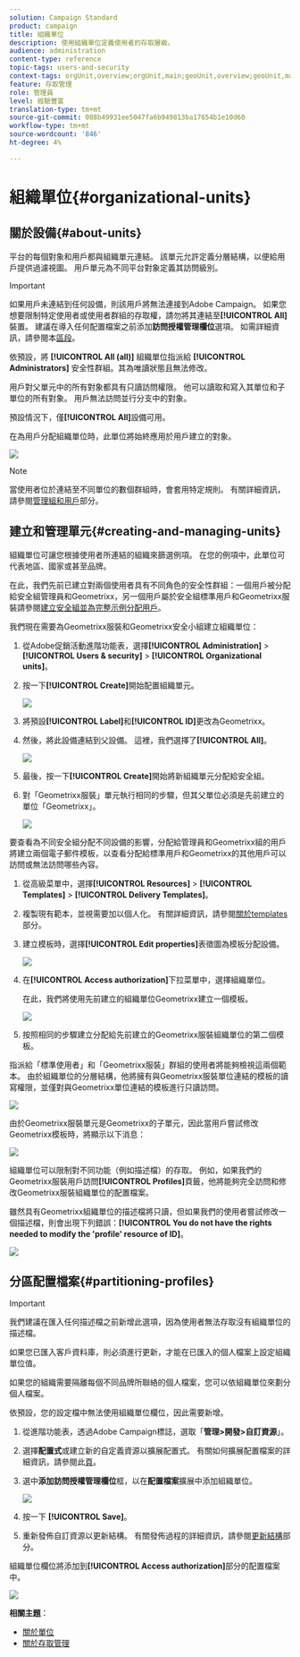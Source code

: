 ```yaml
---
solution: Campaign Standard
product: campaign
title: 組織單位
description: 使用組織單位定義使用者的存取層級。
audience: administration
content-type: reference
topic-tags: users-and-security
context-tags: orgUnit,overview;orgUnit,main;geoUnit,overview;geoUnit,main
feature: 存取管理
role: 管理員
level: 經驗豐富
translation-type: tm+mt
source-git-commit: 088b49931ee5047fa6b949813ba17654b1e10d60
workflow-type: tm+mt
source-wordcount: '846'
ht-degree: 4%

---
```



# 組織單位{#organizational-units}

## 關於設備{#about-units}

平台的每個對象和用戶都與組織單元連結。 該單元允許定義分層結構，以便給用戶提供過濾視圖。 用戶單元為不同平台對象定義其訪問級別。

>[!IMPORTANT]
>
>如果用戶未連結到任何設備，則該用戶將無法連接到Adobe Campaign。 如果您想要限制特定使用者或使用者群組的存取權，請勿將其連結至&#x200B;**[!UICONTROL All]**&#x200B;裝置。 建議在導入任何配置檔案之前添加&#x200B;**訪問授權管理欄位**&#x200B;選項。 如需詳細資訊，請參閱本[區段](../../administration/using/organizational-units.md#partitioning-profiles)。
>
>依預設，將 **[!UICONTROL All (all)]** 組織單位指派給 **[!UICONTROL Administrators]** 安全性群組。其為唯讀狀態且無法修改。

用戶對父單元中的所有對象都具有只讀訪問權限。 他可以讀取和寫入其單位和子單位的所有對象。 用戶無法訪問並行分支中的對象。

預設情況下，僅&#x200B;**[!UICONTROL All]**&#x200B;設備可用。

在為用戶分配組織單位時，此單位將始終應用於用戶建立的對象。

![](assets/user_management_2.png)

>[!NOTE]
>
>當使用者位於連結至不同單位的數個群組時，會套用特定規則。 有關詳細資訊，請參閱[管理組和用戶](../../administration/using/managing-groups-and-users.md)部分。

## 建立和管理單元{#creating-and-managing-units}

組織單位可讓您根據使用者所連結的組織來篩選例項。 在您的例項中，此單位可代表地區、國家或甚至品牌。

在此，我們先前已建立對兩個使用者具有不同角色的安全性群組：一個用戶被分配給安全組管理員和Geometrixx，另一個用戶屬於安全組標準用戶和Geometrixx服裝請參閱[建立安全組並為完整示例分配用戶](../../administration/using/managing-groups-and-users.md#creating-a-security-group-and-assigning-users)。

我們現在需要為Geometrixx服裝和Geometrixx安全小組建立組織單位：

1. 從Adobe促銷活動進階功能表，選擇&#x200B;**[!UICONTROL Administration]** > **[!UICONTROL Users & security]** > **[!UICONTROL Organizational units]**。
1. 按一下&#x200B;**[!UICONTROL Create]**&#x200B;開始配置組織單元。

   ![](assets/manage_units_1.png)

1. 將預設&#x200B;**[!UICONTROL Label]**&#x200B;和&#x200B;**[!UICONTROL ID]**&#x200B;更改為Geometrixx。
1. 然後，將此設備連結到父設備。 這裡，我們選擇了&#x200B;**[!UICONTROL All]**。

   ![](assets/manage_units_2.png)

1. 最後，按一下&#x200B;**[!UICONTROL Create]**&#x200B;開始將新組織單元分配給安全組。
1. 對「Geometrixx服裝」單元執行相同的步驟，但其父單位必須是先前建立的單位「Geometrixx」。

   ![](assets/manage_units_3.png)

要查看為不同安全組分配不同設備的影響，分配給管理員和Geometrixx組的用戶將建立兩個電子郵件模板，以查看分配給標準用戶和Geometrixx的其他用戶可以訪問或無法訪問哪些內容。

1. 從高級菜單中，選擇&#x200B;**[!UICONTROL Resources]** > **[!UICONTROL Templates]** > **[!UICONTROL Delivery Templates]**。
1. 複製現有範本，並視需要加以個人化。 有關詳細資訊，請參閱[關於templates](../../start/using/marketing-activity-templates.md)部分。
1. 建立模板時，選擇&#x200B;**[!UICONTROL Edit properties]**&#x200B;表徵圖為模板分配設備。

   ![](assets/manage_units_6.png)

1. 在&#x200B;**[!UICONTROL Access authorization]**&#x200B;下拉菜單中，選擇組織單位。

   在此，我們將使用先前建立的組織單位Geometrixx建立一個模板。

   ![](assets/manage_units_5.png)

1. 按照相同的步驟建立分配給先前建立的Geometrixx服裝組織單位的第二個模板。

指派給「標準使用者」和「Geometrixx服裝」群組的使用者將能夠檢視這兩個範本。 由於組織單位的分層結構，他將擁有與Geometrixx服裝單位連結的模板的讀寫權限，並僅對與Geometrixx單位連結的模板進行只讀訪問。

![](assets/manage_units_7.png)

由於Geometrixx服裝單元是Geometrixx的子單元，因此當用戶嘗試修改Geometrixx模板時，將顯示以下消息：

![](assets/manage_units_8.png)

組織單位可以限制對不同功能（例如描述檔）的存取。 例如，如果我們的Geometrixx服裝用戶訪問&#x200B;**[!UICONTROL Profiles]**&#x200B;頁籤，他將能夠完全訪問和修改Geometrixx服裝組織單位的配置檔案。

雖然具有Geometrixx組織單位的描述檔將只讀，但如果我們的使用者嘗試修改一個描述檔，則會出現下列錯誤：**[!UICONTROL You do not have the rights needed to modify the 'profile' resource of ID]**。

![](assets/manage_units_10.png)

## 分區配置檔案{#partitioning-profiles}

>[!IMPORTANT]
>
>我們建議在匯入任何描述檔之前新增此選項，因為使用者無法存取沒有組織單位的描述檔。
>
>如果您已匯入客戶資料庫，則必須進行更新，才能在已匯入的個人檔案上設定組織單位值。

如果您的組織需要隔離每個不同品牌所聯絡的個人檔案，您可以依組織單位來劃分個人檔案。

依預設，您的設定檔中無法使用組織單位欄位，因此需要新增。

1. 從進階功能表，透過Adobe Campaign標誌，選取「**管理>開發>自訂資源**」。
1. 選擇&#x200B;**配置式**&#x200B;或建立新的自定義資源以擴展配置式。 有關如何擴展配置檔案的詳細資訊，請參閱此[頁](../../developing/using/extending-the-profile-resource-with-a-new-field.md#step-1--extend-the-profile-resource)。
1. 選中&#x200B;**添加訪問授權管理欄位**&#x200B;框，以在&#x200B;**配置檔案**&#x200B;擴展中添加組織單位。

   ![](assets/user_management_9.png)

1. 按一下 **[!UICONTROL Save]**。
1. 重新發佈自訂資源以更新結構。 有關發佈過程的詳細資訊，請參閱[更新結構](../../developing/using/updating-the-database-structure.md)部分。

組織單位欄位將添加到&#x200B;**[!UICONTROL Access authorization]**&#x200B;部分的配置檔案中。

![](assets/user_management_10.png)

**相關主題**：

* [關於單位](../../administration/using/organizational-units.md#about-units)
* [關於存取管理](../../administration/using/about-access-management.md)

